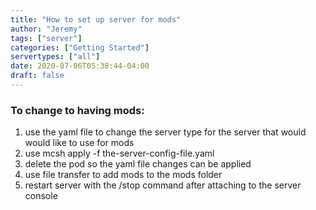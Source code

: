 ```yaml
---
title: "How to set up server for mods"
author: "Jeremy"
tags: ["server"]
categories: ["Getting Started"]
servertypes: ["all"]
date: 2020-07-06T05:38:44-04:00
draft: false
---
```

### To change to having mods:
1. use the yaml file to change the server type for the server that would would like to use for mods
2. use mcsh apply -f the-server-config-file.yaml
3. delete the pod so the yaml file changes can be applied
4. use file transfer to add mods to the mods folder
5. restart server with the /stop command after attaching to the server console<br>